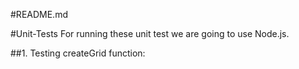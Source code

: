#README.md

#Unit-Tests
For running these unit test we are going to use Node.js.

##1. Testing createGrid function:
